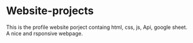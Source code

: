 # Website-projects
This is the profile website porject containg html, css, js, Api, google sheet. 
A nice and rsponsive webpage. 
